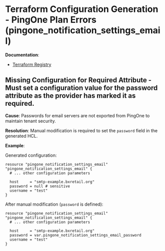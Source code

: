 # Terraform Configuration Generation - PingOne Plan Errors (pingone_notification_settings_email)

**Documentation**:
- [Terraform Registry](https://registry.terraform.io/providers/pingidentity/pingone/latest/docs/resources/notification_settings_email#schema)

## Missing Configuration for Required Attribute - Must set a configuration value for the password attribute as the provider has marked it as required.

**Cause**: Passwords for email servers are not exported from PingOne to maintain tenant security.

**Resolution**: Manual modification is required to set the `password` field in the generated HCL.

**Example**:

Generated configuration:
```hcl
resource "pingone_notification_settings_email" "pingone_notification_settings_email" {
  # ... other configuration parameters

  host     = "smtp-example.bxretail.org"
  password = null # sensitive
  username = "test"
}
```

After manual modification (`password` is defined):
```hcl
resource "pingone_notification_settings_email" "pingone_notification_settings_email" {
  # ... other configuration parameters

  host     = "smtp-example.bxretail.org"
  password = var.pingone_notification_settings_email_password
  username = "test"
}
```
